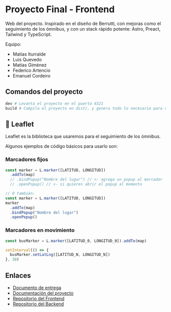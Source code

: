 # Proyecto Final - Frontend

Web del proyecto.
Inspirado en el diseño de Berrutti, con mejoras como el seguimiento de los ómnibus, y con un stack rápido potente: Astro, Preact, Tailwind y TypeScript.

Equipo:
- Matías Iturralde
- Luis Quevedo
- Matías Giménez
- Federico Artencio
- Emanuel Cordeiro

## Comandos del proyecto

```sh
dev # Levanta el proyecto en el puerto 4321
build # Compila el proyecto en dist/, y genera todo lo necesario para desplegar en cloudflare pages
```

## 📍 Leaflet
Leaflet es la biblioteca que usaremos para el seguimiento de los ómnibus.

Algunos ejemplos de código básicos para usarlo son:

### Marcadores fijos
```javascript
const marker = L.marker([LATITUD, LONGITUD])
  .addTo(map)
  // .bindPopup("Nombre del lugar") // <- agrega un popup al marcador
  // .openPopup() // <- si quieres abrir el popup al momento

// O también:
const marker = L.marker([LATITUD, LONGITUD])
marker
  .addTo(map)
  .bindPopup("Nombre del lugar")
  .openPopup()
```

### Marcadores en movimiento 
```javascript
const busMarker = L.marker([LATITUD_0, LONGITUD_0]).addTo(map)

setInterval(() => {
  busMarker.setLatLng([LATITUD_N, LONGITUD_N])
}, 30)
```


## Enlaces
- [Documento de entrega](https://docs.google.com/document/d/1_Y1R1E1OG2PVn79fYFMBiSY__FAvEOf6Qnb7Yd-YyUY/edit?usp=sharing)
- [Documentación del proyecto](#)
- [Repositorio del Frontend](https://github.com/Ubiufboeuf/proyecto-final-frontend)
- [Repositorio del Backend](https://github.com/Ubiufboeuf/proyecto-final-backend)

